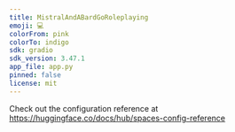 ```yaml
---
title: MistralAndABardGoRoleplaying
emoji: 💻
colorFrom: pink
colorTo: indigo
sdk: gradio
sdk_version: 3.47.1
app_file: app.py
pinned: false
license: mit
---
```


Check out the configuration reference at https://huggingface.co/docs/hub/spaces-config-reference
